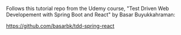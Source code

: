 Follows this tutorial repo from the Udemy course, "Test Driven Web Developement with Spring Boot and React" by Basar Buyukkahraman:

https://github.com/basarbk/tdd-spring-react
